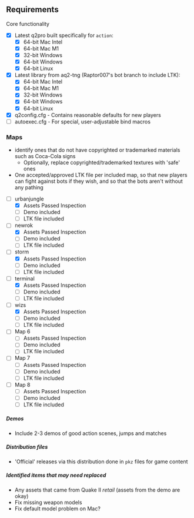 ## Requirements
Core functionality
- [x] Latest q2pro built specifically for `action`:
    - [x] 64-bit Mac Intel
    - [x] 64-bit Mac M1
    - [x] 32-bit Windows
    - [x] 64-bit Windows
    - [x] 64-bit Linux

- [x] Latest library from aq2-tng (Raptor007's bot branch to include LTK):
    - [x] 64-bit Mac Intel
    - [x] 64-bit Mac M1
    - [x] 32-bit Windows
    - [x] 64-bit Windows
    - [x] 64-bit Linux

- [x] q2config.cfg - Contains reasonable defaults for new players
- [ ] autoexec.cfg - For special, user-adjustable bind macros

### Maps
* identify ones that do not have copyrighted or trademarked materials such as Coca-Cola signs
  * Optionally, replace copyrighted/trademarked textures with 'safe' ones
* One accepted/approved LTK file per included map, so that new players can fight against bots if they wish, and so that the bots aren't without any pathing
- [ ] urbanjungle
  - [x] Assets Passed Inspection
  - [ ] Demo included
  - [ ] LTK file included
- [ ] newrok
  - [x] Assets Passed Inspection
  - [ ] Demo included
  - [ ] LTK file included
- [ ] storm
  - [x] Assets Passed Inspection
  - [ ] Demo included
  - [ ] LTK file included
- [ ] terminal
  - [x] Assets Passed Inspection
  - [ ] Demo included
  - [ ] LTK file included
- [ ] wizs
  - [x] Assets Passed Inspection
  - [ ] Demo included
  - [ ] LTK file included
- [ ] Map 6 
  - [ ] Assets Passed Inspection
  - [ ] Demo included
  - [ ] LTK file included
- [ ] Map 7 
  - [ ] Assets Passed Inspection
  - [ ] Demo included
  - [ ] LTK file included
- [ ] Map 8 
  - [ ] Assets Passed Inspection
  - [ ] Demo included
  - [ ] LTK file included

##### Demos
* Include 2-3 demos of good action scenes, jumps and matches

##### Distribution files
* 'Official' releases via this distribution done in `pkz` files for game content

##### Identified items that may need replaced
* Any assets that came from Quake II _retail_ (assets from the demo are okay)
* Fix missing weapon models
* Fix default model problem on Mac?
